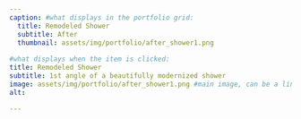 ```yaml
---
caption: #what displays in the portfolio grid:
  title: Remodeled Shower
  subtitle: After
  thumbnail: assets/img/portfolio/after_shower1.png
  
#what displays when the item is clicked:
title: Remodeled Shower
subtitle: 1st angle of a beautifully modernized shower
image: assets/img/portfolio/after_shower1.png #main image, can be a link or a file in assets/img/portfolio
alt:

---
```


